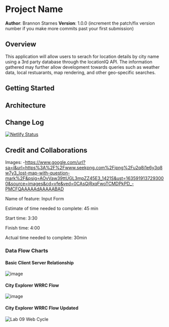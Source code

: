 # Project Name

**Author**: Brannon Starnes
**Version**: 1.0.0 (increment the patch/fix version number if you make more commits past your first submission)

## Overview

This application will allow users to serach for location details by city name using a 3rd party database through the locationIQ API. The information gathered may further allow development towards queries such as weather data, local restuarants, map rendering, and other geo-specific searches.  

## Getting Started
<!-- What are the steps that a user must take in order to build this app on their own machine and get it running? -->

## Architecture
<!-- Provide a detailed description of the application design. What technologies (languages, libraries, etc) you're using, and any other relevant design information. -->

## Change Log

[![Netlify Status](https://api.netlify.com/api/v1/badges/b30f851b-7268-4626-8820-14be7ab4edf9/deploy-status)](https://app.netlify.com/sites/starnes-city-explorer/deploys)
<!-- Use this area to document the iterative changes made to your application as each feature is successfully implemented. Use time stamps. Here's an example:

01-01-2001 4:59pm - Application now has a fully-functional express server, with a GET route for the location resource. -->

## Credit and Collaborations
<!-- Give credit (and a link) to other people or resources that helped you build this application. -->
Images:
-https://www.google.com/url?sa=i&url=https%3A%2F%2Fwww.seekpng.com%2Fipng%2Fu2q8i1e6y3q8w7y3_lost-map-with-question-mark%2F&psig=AOvVaw39ttUGL3mpZZ45E3_1421S&ust=1635919137293000&source=images&cd=vfe&ved=0CAsQjRxqFwoTCMDPkPD_-PMCFQAAAAAdAAAAABAD

Name of feature: Input Form

Estimate of time needed to complete: 45 min

Start time: 3:30

Finish time: 4:00

Actual time needed to complete: 30min


### Data Flow Charts

#### Basic Client Server Relationship
![image](https://user-images.githubusercontent.com/79380625/139947652-341beea0-5645-432b-ab62-2d01e903e309.png)

#### City Explorer WRRC Flow
![image](https://user-images.githubusercontent.com/79380625/139947575-a3907d9c-ebd7-4c19-9649-909e6b2359fd.png)

#### City Explorer WRRC Flow Updated
![Lab 09 Web Cycle](https://user-images.githubusercontent.com/79380625/140422724-937ef472-f29b-4089-9a15-04317f14caef.png)


